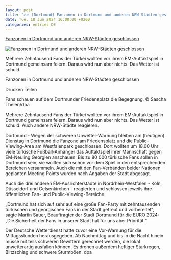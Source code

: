 ```yaml
---
layout: post
title: "🔥🔥 [Dortmund] Fanzonen in Dortmund und anderen NRW-Städten geschlossen"
date: Tue, 18 Jun 2024 16:00:00 +0200
categories: entries DE
---
```

[Fanzonen in Dortmund und anderen NRW-Städten geschlossen](https://www.wa.de/nordrhein-westfalen/fanzonen-in-dortmund-und-anderen-nrw-staedten-geschlossen-zr-93136123.html)

![Fanzonen in Dortmund und anderen NRW-Städten geschlossen](https://www.wa.de/assets/images/34/852/34852878-fan-zone-dortmund-2vfe.jpg)

Mehrere Zehntausend Fans der Türkei wollten vor ihrem EM-Auftaktspiel in Dortmund gemeinsam feiern. Daraus wird nun aber nichts. Das Wetter ist schuld.

Fanzonen in Dortmund und anderen NRW-Städten geschlossen

Drucken Teilen

Fans schauen auf dem Dortmunder Friedensplatz die Begegnung. © Sascha Thelen/dpa

Mehrere Zehntausend Fans der Türkei wollten vor ihrem EM-Auftaktspiel in Dortmund gemeinsam feiern. Daraus wird nun aber nichts. Das Wetter ist schuld. Auch andere NRW-Städte reagieren.

Dortmund - Wegen der schweren Unwetter-Warnung bleiben am (heutigen) Dienstag in Dortmund die Fanzone am Friedensplatz und die Public-Viewing-Area am Westfalenpark geschlossen. Dort wollten um 18.00 Uhr viele türkische Fußball-Anhänger das Auftaktspiel ihrer Mannschaft gegen EM-Neuling Georgien anschauen. Bis zu 80 000 türkische Fans sollen in Dortmund sein, sie wollten sich schon vor dem Spiel in den entsprechenden Bereichen versammeln. Auch die mit den Fan-Verbänden beider Nationen geplanten Meeting Points wurden nach Angaben der Stadt abgesagt.

Auch die drei anderen EM-Ausrichterstädte in Nordrhein-Westfalen - Köln, Düsseldorf und Gelsenkirchen - reagierten und schlossen jeweils ihre öffentlichen Fan- und Public-Viewing-Bereiche.

„Dortmund hat sich auf sehr auf eine große Fan-Party mit zehntausenden türkischen und georgischen Fans in der Stadt gefreut und vorbereitet“, sagte Martin Sauer, Beauftragter der Stadt Dortmund für die EURO 2024: „Die Sicherheit der Fans in unserer Stadt hat für uns aber Priorität.“

Der Deutsche Wetterdienst hatte zuvor eine Vor-Warnung für die Mittagsstunden herausgegeben. Ab Nachmittag und bis in die Nacht hinein müsse mit teils schweren Gewittern gerechnet werden, die lokal unwetterartig ausfallen können. Es drohen außerdem heftiger Starkregen, Blitzschlag und schwere Sturmböen. dpa

